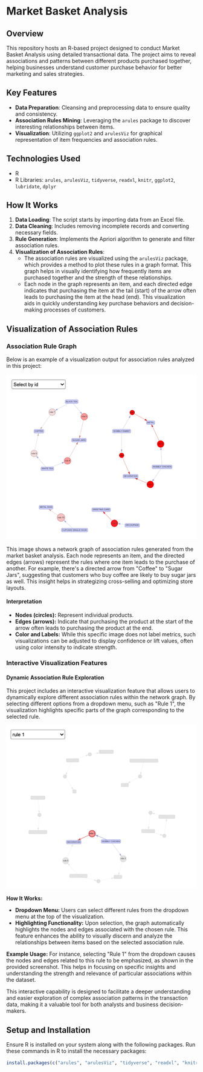 # Market Basket Analysis

## Overview
This repository hosts an R-based project designed to conduct Market Basket Analysis using detailed transactional data. The project aims to reveal associations and patterns between different products purchased together, helping businesses understand customer purchase behavior for better marketing and sales strategies.

## Key Features
- **Data Preparation**: Cleansing and preprocessing data to ensure quality and consistency.
- **Association Rules Mining**: Leveraging the `arules` package to discover interesting relationships between items.
- **Visualization**: Utilizing `ggplot2` and `arulesViz` for graphical representation of item frequencies and association rules.

## Technologies Used
- R
- R Libraries: `arules`, `arulesViz`, `tidyverse`, `readxl`, `knitr`, `ggplot2`, `lubridate`, `dplyr`

## How It Works
1. **Data Loading**: The script starts by importing data from an Excel file.
2. **Data Cleaning**: Includes removing incomplete records and converting necessary fields.
3. **Rule Generation**: Implements the Apriori algorithm to generate and filter association rules.
4. **Visualization of Association Rules**:
   - The association rules are visualized using the `arulesViz` package, which provides a method to plot these rules in a graph format. This graph helps in visually identifying how frequently items are purchased together and the strength of these relationships.
   - Each node in the graph represents an item, and each directed edge indicates that purchasing the item at the tail (start) of the arrow often leads to purchasing the item at the head (end). This visualization aids in quickly understanding key purchase behaviors and decision-making processes of customers.


## Visualization of Association Rules

### Association Rule Graph
Below is an example of a visualization output for association rules analyzed in this project:

![Association Rule Visualization](Images/Image1.png)

This image shows a network graph of association rules generated from the market basket analysis. Each node represents an item, and the directed edges (arrows) represent the rules where one item leads to the purchase of another. For example, there's a directed arrow from "Coffee" to "Sugar Jars", suggesting that customers who buy coffee are likely to buy sugar jars as well. This insight helps in strategizing cross-selling and optimizing store layouts.

#### Interpretation
- **Nodes (circles):** Represent individual products.
- **Edges (arrows):** Indicate that purchasing the product at the start of the arrow often leads to purchasing the product at the end.
- **Color and Labels:** While this specific image does not label metrics, such visualizations can be adjusted to display confidence or lift values, often using color intensity to indicate strength.

### Interactive Visualization Features

#### Dynamic Association Rule Exploration

This project includes an interactive visualization feature that allows users to dynamically explore different association rules within the network graph. By selecting different options from a dropdown menu, such as "Rule 1", the visualization highlights specific parts of the graph corresponding to the selected rule.

![Interactive Association Rule Visualization](Images/Image2.png)

**How It Works:**
- **Dropdown Menu:** Users can select different rules from the dropdown menu at the top of the visualization.
- **Highlighting Functionality:** Upon selection, the graph automatically highlights the nodes and edges associated with the chosen rule. This feature enhances the ability to visually discern and analyze the relationships between items based on the selected association rule.

**Example Usage:**
For instance, selecting "Rule 1" from the dropdown causes the nodes and edges related to this rule to be emphasized, as shown in the provided screenshot. This helps in focusing on specific insights and understanding the strength and relevance of particular associations within the dataset.

This interactive capability is designed to facilitate a deeper understanding and easier exploration of complex association patterns in the transaction data, making it a valuable tool for both analysts and business decision-makers.

## Setup and Installation
Ensure R is installed on your system along with the following packages. Run these commands in R to install the necessary packages:
```R
install.packages(c("arules", "arulesViz", "tidyverse", "readxl", "knitr", "ggplot2", "lubridate", "dplyr"))

